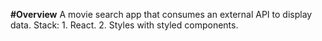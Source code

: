 **#Overview**
A movie search app that consumes an external API to display data.
Stack:
    1. React.
    2. Styles with styled components.
